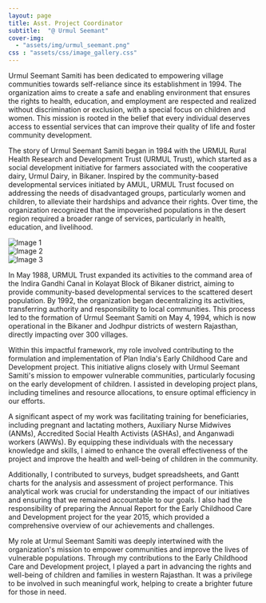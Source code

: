 ```yaml
---
layout: page
title: Asst. Project Coordinator
subtitle:  "@ Urmul Seemant"
cover-img: 
  - "assets/img/urmul_seemant.png"
css : "assets/css/image_gallery.css"
---
```


Urmul Seemant Samiti has been dedicated to empowering village communities towards self-reliance since its establishment in 1994. The organization aims to create a safe and enabling environment that ensures the rights to health, education, and employment are respected and realized without discrimination or exclusion, with a special focus on children and women. This mission is rooted in the belief that every individual deserves access to essential services that can improve their quality of life and foster community development.

The story of Urmul Seemant Samiti began in 1984 with the URMUL Rural Health Research and Development Trust (URMUL Trust), which started as a social development initiative for farmers associated with the cooperative dairy, Urmul Dairy, in Bikaner. Inspired by the community-based developmental services initiated by AMUL, URMUL Trust focused on addressing the needs of disadvantaged groups, particularly women and children, to alleviate their hardships and advance their rights. Over time, the organization recognized that the impoverished populations in the desert region required a broader range of services, particularly in health, education, and livelihood.

<div class="responsive-gallery">
    <div class="image-card">
        <img src="https://seemant.org/wp-content/uploads/2021/01/exib8-1.jpg" alt="Image 1">
    </div>
    <div class="image-card">
        <img src="https://seemant.org/wp-content/uploads/2021/01/IMG-20190724-WA0012.jpg" alt="Image 2">
    </div>
    <div class="image-card">
        <img src="https://seemant.org/wp-content/uploads/2021/01/stranusar-shikshan.jpg" alt="Image 3">
    </div>
</div>


<!-- <div class="container">
    <div class="row">
        <div class="col-12 col-md-4 mb-3">
            <img src="https://seemant.org/wp-content/uploads/2021/01/exib8-1.jpg" class="img-fluid" alt="Image 1">
        </div>
        <div class="col-12 col-md-4 mb-3">
            <img src="https://seemant.org/wp-content/uploads/2021/01/IMG-20190724-WA0012.jpg" class="img-fluid" alt="Image 3">
        </div>
        <div class="col-12 col-md-6 mb-3">
            <img src="https://seemant.org/wp-content/uploads/2021/01/stranusar-shikshan.jpg" class="img-fluid" alt="Image 2">
        </div>
</div> -->

<!-- <div style="display: flex; justify-content: center; gap: 20px; margin: 20px 0;">
    <img src="https://seemant.org/wp-content/uploads/2021/01/exib8-1.jpg" style="width: 300px; height: 200px;" alt="Image 1">
    <img src="https://seemant.org/wp-content/uploads/2021/01/stranusar-shikshan.jpg" style="width: 300px; height: 200px;" alt="Image 2">
    <img src="https://seemant.org/wp-content/uploads/2021/01/IMG-20190724-WA0012.jpg" style="width: 300px; height: 200px;" alt="Image 3">
</div> -->

In May 1988, URMUL Trust expanded its activities to the command area of the Indira Gandhi Canal in Kolayat Block of Bikaner district, aiming to provide community-based developmental services to the scattered desert population. By 1992, the organization began decentralizing its activities, transferring authority and responsibility to local communities. This process led to the formation of Urmul Seemant Samiti on May 4, 1994, which is now operational in the Bikaner and Jodhpur districts of western Rajasthan, directly impacting over 300 villages.

Within this impactful framework, my role involved contributing to the formulation and implementation of Plan India's Early Childhood Care and Development project. This initiative aligns closely with Urmul Seemant Samiti's mission to empower vulnerable communities, particularly focusing on the early development of children. I assisted in developing project plans, including timelines and resource allocations, to ensure optimal efficiency in our efforts.

A significant aspect of my work was facilitating training for beneficiaries, including pregnant and lactating mothers, Auxiliary Nurse Midwives (ANMs), Accredited Social Health Activists (ASHAs), and Anganwadi workers (AWWs). By equipping these individuals with the necessary knowledge and skills, I aimed to enhance the overall effectiveness of the project and improve the health and well-being of children in the community.

Additionally, I contributed to surveys, budget spreadsheets, and Gantt charts for the analysis and assessment of project performance. This analytical work was crucial for understanding the impact of our initiatives and ensuring that we remained accountable to our goals. I also had the responsibility of preparing the Annual Report for the Early Childhood Care and Development project for the year 2015, which provided a comprehensive overview of our achievements and challenges.

My role at Urmul Seemant Samiti was deeply intertwined with the organization's mission to empower communities and improve the lives of vulnerable populations. Through my contributions to the Early Childhood Care and Development project, I played a part in advancing the rights and well-being of children and families in western Rajasthan. It was a privilege to be involved in such meaningful work, helping to create a brighter future for those in need.


